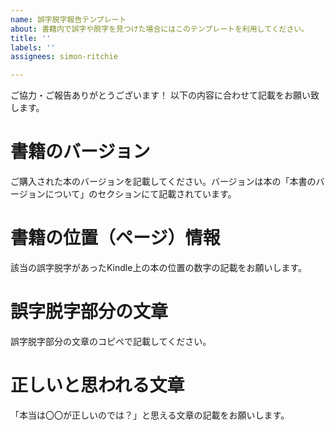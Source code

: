```yaml
---
name: 誤字脱字報告テンプレート
about: 書籍内で誤字や脱字を見つけた場合にはこのテンプレートを利用してください。
title: ''
labels: ''
assignees: simon-ritchie

---
```


ご協力・ご報告ありがとうございます！
以下の内容に合わせて記載をお願い致します。

# 書籍のバージョン

ご購入された本のバージョンを記載してください。バージョンは本の「本書のバージョンについて」のセクションにて記載されています。

# 書籍の位置（ページ）情報

該当の誤字脱字があったKindle上の本の位置の数字の記載をお願いします。

# 誤字脱字部分の文章

誤字脱字部分の文章のコピペで記載してください。

# 正しいと思われる文章

「本当は〇〇が正しいのでは？」と思える文章の記載をお願いします。
